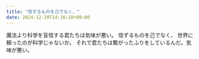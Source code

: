 ```yaml
---
title: "信ずるものを己でなく、"
date: 2024-12-20T14:16:18+09:00
---
```

魔法より科学を盲信する君たちは気味が悪い。
信ずるものを己でなく、
世界に頼ったのが科学じゃないか。
それで君たちは繋がったふりをしているんだ。気味が悪い。
